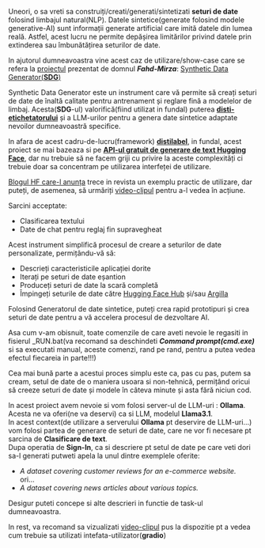 
Uneori, o sa vreti sa construiți/creati/generati/sintetizati **seturi de date** folosind limbajul natural(NLP). Datele sintetice(generate folosind modele generative-AI) sunt informații generate artificial care imită datele din lumea reală. Astfel, acest lucru ne permite depășirea limitărilor privind datele prin extinderea sau îmbunătățirea seturilor de date.

In ajutorul dumneavoastra vine acest caz de utilizare/show-case care se refera la [proiectul](https://github.com/argilla-io/synthetic-data-generator) prezentat de domnul ***Fahd-Mirza***: [Synthetic Data Generator(**SDG**)](https://www.youtube.com/watch?v=yQy_hSFSyIY)

Synthetic Data Generator este un instrument care vă permite să creați seturi de date de înaltă calitate pentru antrenament și reglare fină a modelelor de limbaj. Acesta(**SDG**-ul) valorifică(fiind utilizat in fundal) puterea [**disti-etichetatorului**](https://distilabel.argilla.io/latest/) și a LLM-urilor pentru a genera date sintetice adaptate nevoilor dumneavoastră specifice. 

In afara de acest cadru-de-lucru(framework) [**distilabel**](https://distilabel.argilla.io/latest/), in fundal, acest proiect se mai bazeaza si pe  [**API-ul gratuit de generare de text Hugging Face**](https://huggingface.co/docs/api-inference/en/index), dar nu trebuie să ne facem griji cu privire la aceste complexități ci trebuie doar sa concentram pe utilizarea interfeței de utilizare.

 [Blogul HF care-l anunța](https://huggingface.co/blog/synthetic-data-generator) trece in revista un exemplu practic de utilizare, dar puteți, de asemenea, să urmăriți [video-clipul](https://www.youtube.com/watch?v=nXjVtnGeEss) pentru a-l vedea în acțiune.

 Sarcini acceptate:

 - Clasificarea textului
 - Date de chat pentru reglaj fin supravegheat

Acest instrument simplifică procesul de creare a seturilor de date personalizate, permițându-vă să:

 - Descrieți caracteristicile aplicației dorite
 - Iterați pe seturi de date eșantion
 - Produceți seturi de date la scară completă
 - Împingeți seturile de date către [Hugging Face Hub](https://huggingface.co/datasets?other=datacraft) și/sau [Argilla](https://docs.argilla.io/)

Folosind Generatorul de date sintetice, puteți crea rapid prototipuri și crea seturi de date pentru a vă accelera procesul de dezvoltare AI.

Asa cum v-am obisnuit, toate comenzile de care aveti nevoie le regasiti in fisierul _RUN.bat(va recomand sa deschindeti ***Command prompt(cmd.exe)*** si sa  executati manual, aceste comenzi, rand pe rand, pentru a putea vedea efectul fiecareia in parte!!!)

Cea mai bună parte a acestui proces simplu este ca, pas cu pas, putem sa cream, setul de date de o maniera usoara si non-tehnică, permițând oricui să creeze seturi de date și modele în câteva minute și asta fără niciun cod.

In acest proiect avem nevoie si vom folosi server-ul de LLM-uri : **Ollama**. Acesta ne va oferi(ne va deservi) ca si LLM, modelul **Llama3.1**.<br/>
In acest context(de utilizare a serverului **Ollama** pt deservire de LLM-uri...) vom folosi partea de generare de seturi de date, care ne vor fi necesare pt sarcina de **Clasificare de text**.<br/>
Dupa operatia de **Sign-In**, ca si descriere pt setul de date pe care veti dori sa-l generati putweti apela la unul dintre exemplele oferite:
  - *A dataset covering customer reviews for an e-commerce website.*
 <br/>ori...<br/>
  - *A dataset covering news articles about various topics.*

Desigur puteti concepe si alte descrieri in functie de task-ul dumneavoastra.

In rest, va recomand sa vizualizati [video-clipul](https://www.youtube.com/watch?v=nXjVtnGeEss) pus la dispozitie pt a vedea cum trebuie sa utilizati intefata-utilizator(**gradio**)

